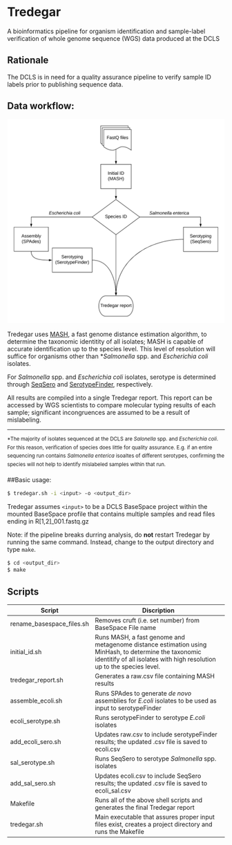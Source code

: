 # Tredegar
A bioinformatics pipeline for organism identification and sample-label verification of whole genome sequence (WGS) data produced at the DCLS


## Rationale 


The DCLS is in need for a quality assurance pipeline to verify sample ID labels prior to publishing sequence data. 



## Data workflow:
![Tredegar pipeline](./docs/Tredegar.png)

Tredegar uses [MASH](http://genomebiology.biomedcentral.com/articles/10.1186/s13059-016-0997-x), a fast genome distance estimation algorithm, to determine the taxonomic identitity of all isolates; MASH is capable of accurate identification up to the species level. This level of resolution will suffice for organisms other than \**Salmonella* spp. and *Escherichia coli* isolates.

For *Salmonella* spp. and *Escherichia coli* isolates, serotype is determined through [SeqSero](http://jcm.asm.org/content/early/2015/03/05/JCM.00323-15) and [SerotypeFinder](http://jcm.asm.org/content/53/8/2410.full.pdf+html), respectively. 

All results are compiled into a single Tredegar report. This report can be accessed by WGS scientists to compare molecular typing results of each sample; significant incongruences are assumed to be a result of mislabeling. 

---

<sup>\*The majority of isolates sequenced at the DCLS are *Salonella* spp. and *Escherichia coli*. For this reason, verification of species does little for quality assurance. E.g. if an entire sequencing run contains *Salmonella enterica* isoaltes of different serotypes, confirming the species will not help to identify mislabeled samples within that run. </sup>


##Basic usage: 

````sh
$ tredegar.sh -i <input> -o <output_dir>
````

Tredegar assumes `<input>` to be a DCLS BaseSpace project within the mounted BaseSpace profile that contains multiple samples and read files ending in  R[1,2]_001.fastq.gz 


Note: if the pipeline breaks durring analysis, do **not** restart Tredegar by running the same command. Instead, change to the output directory and type `make`.

````sh
$ cd <output_dir>
$ make
````
## Scripts

|  Script | Discription   | 
| --- | --- |
|rename\_basespace\_files.sh | Removes cruft (i.e. set number) from BaseSpace File name|
|initial\_id.sh | Runs MASH, a fast genome and metagenome distance estimation using MinHash, to determine the taxonomic identitify of all isolates with high resolution up to the species level.|
|tredegar_report.sh| Generates a raw.csv file containing MASH results
|assemble_ecoli.sh| Runs SPAdes to generate *de novo* assemblies for *E.coli* isolates to be used as input to serotypeFinder|
|ecoli\_serotype.sh| Runs serotypeFinder to serotype *E.coli* isolates|
|add\_ecoli\_sero.sh| Updates raw.csv to include serotypeFinder results; the updated .csv file is saved to ecoli.csv|
|sal_serotype.sh| Runs SeqSero to serotype *Salmonella* spp. isolates|
|add\_sal\_sero.sh| Updates ecoli.csv to include SeqSero results; the updated .csv file is saved to ecoli_sal.csv|
|Makefile| Runs all of the above shell scripts and generates the final Tredegar report|
|tredegar.sh| Main executable that assures proper input files exist, creates a project directory and runs the Makefile
